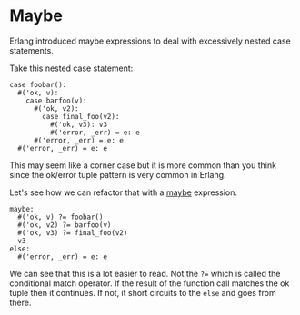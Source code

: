 # Maybe

Erlang introduced maybe expressions to deal with excessively nested case statements.

Take this nested case statement:

```
case foobar():
  #('ok, v):
    case barfoo(v):
      #('ok, v2):
        case final_foo(v2):
          #('ok, v3): v3
          #('error, _err) = e: e
      #('error, _err) = e: e
  #('error, _err) = e: e
```

This may seem like a corner case but it is more common than you think since the ok/error tuple pattern
is very common in Erlang.

Let's see how we can refactor that with a [maybe](https://www.erlang.org/doc/system/expressions.html#maybe) expression.

```
maybe:
  #('ok, v) ?= foobar()
  #('ok, v2) ?= barfoo(v)
  #('ok, v3) ?= final_foo(v2)
  v3
else:
  #('error, _err) = e: e
```

We can see that this is a lot easier to read. Not the `?=` which is called the conditional match operator.
If the result of the function call matches the ok tuple then it continues. If not, it short circuits to the `else`
and goes from there.
